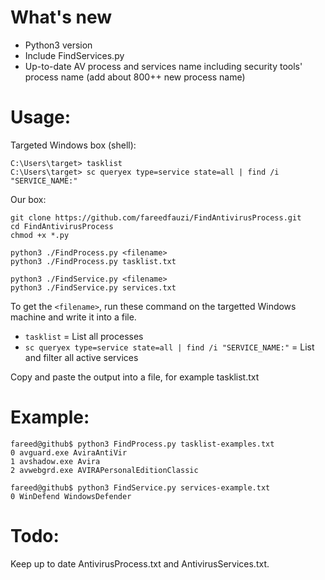 # What's new
- Python3 version
- Include FindServices.py
- Up-to-date AV process and services name including security tools' process name (add about 800++ new process name)

# Usage:
Targeted Windows box (shell):
```
C:\Users\target> tasklist
C:\Users\target> sc queryex type=service state=all | find /i "SERVICE_NAME:"
```

Our box:
```
git clone https://github.com/fareedfauzi/FindAntivirusProcess.git
cd FindAntivirusProcess
chmod +x *.py

python3 ./FindProcess.py <filename>
python3 ./FindProcess.py tasklist.txt

python3 ./FindService.py <filename>
python3 ./FindService.py services.txt
```

To get the `<filename>`, run these command on the targetted Windows machine and write it into a file.
- `tasklist` = List all processes
- `sc queryex type=service state=all | find /i "SERVICE_NAME:"` = List and filter all active services

Copy and paste the output into a file, for example tasklist.txt

# Example:
```
fareed@github$ python3 FindProcess.py tasklist-examples.txt
0 avguard.exe AviraAntiVir
1 avshadow.exe Avira
2 avwebgrd.exe AVIRAPersonalEditionClassic

fareed@github$ python3 FindService.py services-example.txt
0 WinDefend WindowsDefender
```

# Todo:
Keep up to date AntivirusProcess.txt and AntivirusServices.txt.
